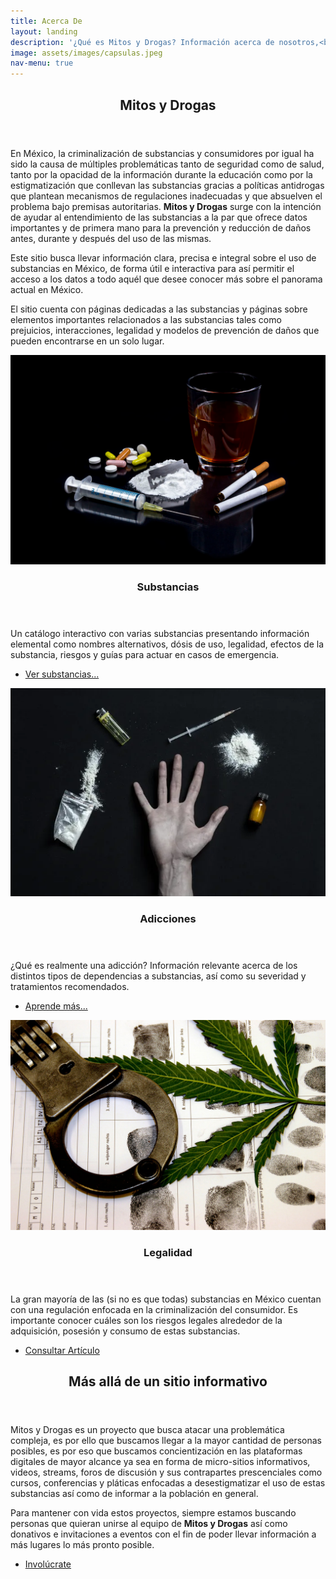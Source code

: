 ```yaml
---
title: Acerca De
layout: landing
description: '¿Qué es Mitos y Drogas? Información acerca de nosotros,<br />ésta página y todo lo relacionado al contenido de la misma.'
image: assets/images/capsulas.jpeg
nav-menu: true
---
```


<!-- Main -->
<div id="main">

<!-- One -->
<section id="one">
	<div class="inner">
		<header class="major">
			<h2>Mitos y Drogas</h2>
		</header>
		<p>En México, la criminalización de substancias y consumidores por igual ha sido la causa de múltiples problemáticas tanto de seguridad como de salud, tanto por la opacidad de la información durante la educación como por la estigmatización que conllevan las substancias gracias a políticas antidrogas que plantean mecanismos de regulaciones inadecuadas y que absuelven el problema bajo premisas autoritarias. <strong>Mitos y Drogas</strong> surge con la intención de ayudar al entendimiento de las substancias a la par que ofrece datos importantes y de primera mano para la prevención y reducción de daños antes, durante y después del uso de las mismas.</p>
		<p>Este sitio busca llevar información clara, precisa e integral sobre el uso de substancias en México, de forma útil e interactiva para así permitir el acceso a los datos a todo aquél que desee conocer más sobre el panorama actual en México.</p>
		<p>El sitio cuenta con páginas dedicadas a las substancias y páginas sobre elementos importantes relacionados a las substancias tales como prejuicios, interacciones, legalidad y modelos de prevención de daños que pueden encontrarse en un solo lugar.</p>
	</div>
</section>

<!-- Two -->
<section id="two" class="spotlights">
	<section>
		<a href="/drogas" class="image">
			<img src="assets/images/drugs.png" alt="" data-position="center center" />
		</a>
		<div class="content">
			<div class="inner">
				<header class="major">
					<h3>Substancias</h3>
				</header>
				<p>Un catálogo interactivo con varias substancias presentando información elemental como
				nombres alternativos, dósis de uso, legalidad, efectos de la substancia, riesgos y guías para actuar en casos de emergencia.</p>
				<ul class="actions">
					<li><a href="/drogas" class="button">Ver substancias...</a></li>
				</ul>
			</div>
		</div>
	</section>
	<section>
		<a href="/adiccion" class="image">
			<img src="assets/images/addiction.webp" alt="" data-position="top center" />
		</a>
		<div class="content">
			<div class="inner">
				<header class="major">
					<h3>Adicciones</h3>
				</header>
				<p>¿Qué es realmente una adicción? Información relevante acerca de los distintos tipos de dependencias a substancias, así como su severidad y tratamientos recomendados.</p>
				<ul class="actions">
					<li><a href="/adiccion" class="button">Aprende más...</a></li>
				</ul>
			</div>
		</div>
	</section>
	<section>
		<a href="/legalidad" class="image">
			<img src="assets/images/drug-legal.jpg" alt="" data-position="25% 25%" />
		</a>
		<div class="content">
			<div class="inner">
				<header class="major">
					<h3>Legalidad</h3>
				</header>
				<p>La gran mayoría de las (si no es que todas) substancias en México cuentan con una regulación enfocada en la criminalización del consumidor. Es importante conocer cuáles son los riesgos legales alrededor de la adquisición, posesión y consumo de estas substancias.</p>
				<ul class="actions">
					<li><a href="/legalidad" class="button">Consultar Artículo</a></li>
				</ul>
			</div>
		</div>
	</section>
</section>

<!-- Three -->
<section id="three">
	<div class="inner">
		<header class="major">
			<h2>Más allá de un sitio informativo</h2>
		</header>
		<p>Mitos y Drogas es un proyecto que busca atacar una problemática compleja, es por ello que buscamos llegar a la mayor cantidad de personas posibles, es por eso que buscamos concientización en las plataformas digitales de mayor alcance ya sea en forma de micro-sitios informativos, videos, streams, foros de discusión y sus contrapartes prescenciales como cursos, conferencias y pláticas enfocadas a desestigmatizar el uso de estas substancias así como de informar a la población en general.</p>
		<p>Para mantener con vida estos proyectos, siempre estamos buscando personas que quieran unirse al equipo de <strong>Mitos y Drogas</strong> así como donativos e invitaciones a eventos con el fin de poder llevar información a más lugares lo más pronto posible.</p>
		<ul class="actions">
			<li><a href="/involucrate" class="button next">Involúcrate</a></li>
		</ul>
	</div>
</section>
</div>